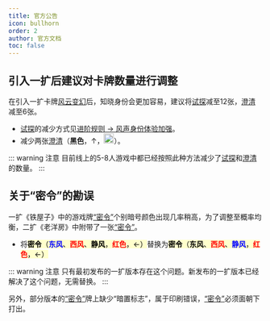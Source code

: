 ```yaml
---
title: 官方公告
icon: bullhorn
order: 2
author: 官方文档
toc: false
---
```


## 引入一扩后建议对卡牌数量进行调整

在引入一扩卡牌[风云变幻](../../document/card/card.md)后，知晓身份会更加容易，建议将[试探](../../document/card/card.md)减至12张，[澄清](../../document/card/card.md)减至6张。

- [试探](../../document/card/card.md)的减少方式见[进阶规则 &rarr; 风声身份体验加强](advanced.md#风声身份体验加强)。
- 减少两张[澄清](../../document/card/card.md)（**黑色**，&uarr;，<img src="/images/lock.png" width="20" height="20" alt="锁定">）。

::: warning 注意
目前线上的5-8人游戏中都已经按照此种方法减少了[试探](../../document/card/card.md)和[澄清](../../document/card/card.md)的数量。
:::

## 关于“密令”的勘误

一扩《铁屋子》中的游戏牌[“密令”](../../document/card/card.md)个别暗号颜色出现几率稍高，为了调整至概率均衡，二扩《老洋房》中附带了一张[“密令”](../../document/card/card.md)。

- 将<span class="card-bg">**密令**（<strong style="color:blue;">东风</strong>、<strong style="color:red;">西风</strong>、**静风**，<strong style="color:red;">红色</strong>，&larr;）</span>替换为<span class="card-bg">**密令**（**东风**、<strong style="color:red;">西风</strong>、<strong style="color:blue;">静风</strong>，<strong style="color:red;">红色</strong>，&larr;）</span>

::: warning 注意
只有最初发布的一扩版本存在这个问题。新发布的一扩版本已经解决了这个问题，无需替换。
:::

另外，部分版本的[“密令”](../../document/card/card.md)牌上缺少“暗置标志”，属于印刷错误，[“密令”](../../document/card/card.md)必须面朝下打出。

<style scoped>
span.card-bg {
  color: black;
  background-color: #FFC;
}
</style>
